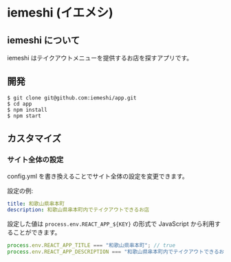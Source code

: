 # iemeshi (イエメシ)

## iemeshi について

iemeshi はテイクアウトメニューを提供するお店を探すアプリです。

## 開発

```shell
$ git clone git@github.com:iemeshi/app.git
$ cd app
$ npm install
$ npm start
```

## カスタマイズ

### サイト全体の設定

config.yml を書き換えることでサイト全体の設定を変更できます。

設定の例:

```yaml
title: 和歌山県串本町
description: 和歌山県串本町内でテイクアウトできるお店
```

設定した値は `process.env.REACT_APP_${KEY}` の形式で JavaScript から利用することができます。

```javascript
process.env.REACT_APP_TITLE === "和歌山県串本町"; // true
process.env.REACT_APP_DESCRIPTION === "和歌山県串本町内でテイクアウトできるお店" // true
```
